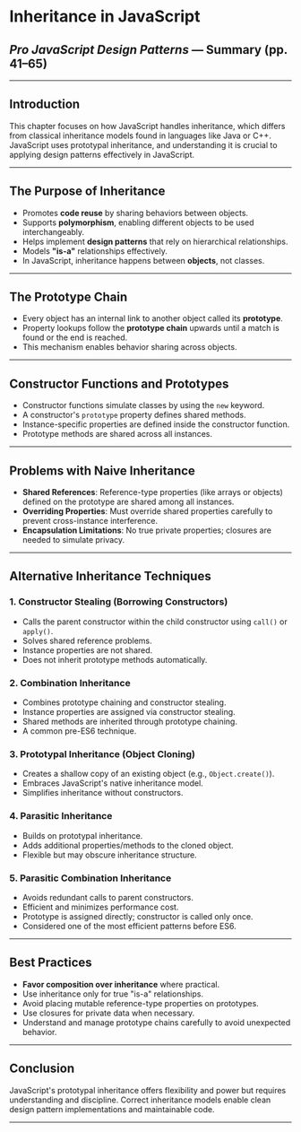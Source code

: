 # Inheritance in JavaScript  
## *Pro JavaScript Design Patterns* — Summary (pp. 41–65)

---

## Introduction

This chapter focuses on how JavaScript handles inheritance, which differs from classical inheritance models found in languages like Java or C++. JavaScript uses prototypal inheritance, and understanding it is crucial to applying design patterns effectively in JavaScript.

---

## The Purpose of Inheritance

- Promotes **code reuse** by sharing behaviors between objects.
- Supports **polymorphism**, enabling different objects to be used interchangeably.
- Helps implement **design patterns** that rely on hierarchical relationships.
- Models **"is-a"** relationships effectively.
- In JavaScript, inheritance happens between **objects**, not classes.

---

## The Prototype Chain

- Every object has an internal link to another object called its **prototype**.
- Property lookups follow the **prototype chain** upwards until a match is found or the end is reached.
- This mechanism enables behavior sharing across objects.

---

## Constructor Functions and Prototypes

- Constructor functions simulate classes by using the `new` keyword.
- A constructor's `prototype` property defines shared methods.
- Instance-specific properties are defined inside the constructor function.
- Prototype methods are shared across all instances.

---

## Problems with Naive Inheritance

- **Shared References**: Reference-type properties (like arrays or objects) defined on the prototype are shared among all instances.
- **Overriding Properties**: Must override shared properties carefully to prevent cross-instance interference.
- **Encapsulation Limitations**: No true private properties; closures are needed to simulate privacy.

---

## Alternative Inheritance Techniques

### 1. Constructor Stealing (Borrowing Constructors)

- Calls the parent constructor within the child constructor using `call()` or `apply()`.
- Solves shared reference problems.
- Instance properties are not shared.
- Does not inherit prototype methods automatically.

### 2. Combination Inheritance

- Combines prototype chaining and constructor stealing.
- Instance properties are assigned via constructor stealing.
- Shared methods are inherited through prototype chaining.
- A common pre-ES6 technique.

### 3. Prototypal Inheritance (Object Cloning)

- Creates a shallow copy of an existing object (e.g., `Object.create()`).
- Embraces JavaScript's native inheritance model.
- Simplifies inheritance without constructors.

### 4. Parasitic Inheritance

- Builds on prototypal inheritance.
- Adds additional properties/methods to the cloned object.
- Flexible but may obscure inheritance structure.

### 5. Parasitic Combination Inheritance

- Avoids redundant calls to parent constructors.
- Efficient and minimizes performance cost.
- Prototype is assigned directly; constructor is called only once.
- Considered one of the most efficient patterns before ES6.

---

## Best Practices

- **Favor composition over inheritance** where practical.
- Use inheritance only for true "is-a" relationships.
- Avoid placing mutable reference-type properties on prototypes.
- Use closures for private data when necessary.
- Understand and manage prototype chains carefully to avoid unexpected behavior.

---

## Conclusion

JavaScript's prototypal inheritance offers flexibility and power but requires understanding and discipline. Correct inheritance models enable clean design pattern implementations and maintainable code.

---


